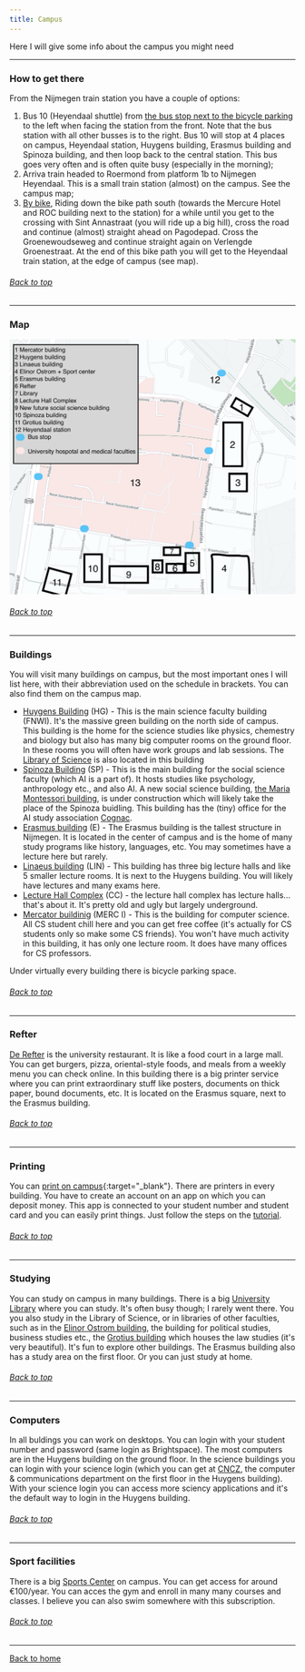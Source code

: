 ```yaml
---
title: Campus
---
```


Here I will give some info about the campus you might need

___

###  How to get there
From the Nijmegen train station you have a couple of options:
1. Bus 10 (Heyendaal shuttle) from [the bus stop next to the bicycle parking](https://www.google.com/maps/place/Nijmegen/@51.8413998,5.8521553,16.8z/data=!4m5!3m4!1s0x47c70867bbe749d1:0x59caa91a36f94b1e!8m2!3d51.842675!4d5.8534759) to the left when facing the station from the front. Note that the bus station with all other busses is to the right. Bus 10 will stop at 4 places on campus, Heyendaal station, Huygens building, Erasmus building and Spinoza building, and then loop back to the central station. This bus goes very often and is often quite busy (especially in the morning);
2. Arriva train headed to Roermond from platform 1b to Nijmegen Heyendaal. This is a small train station (almost) on the campus. See the campus map;
3. [By bike](https://www.google.com/maps/dir/Nijmegen,+6512+AB+Nijmegen/51.820402,5.8666339/@51.8321328,5.8519616,14.51z/am=t/data=!4m9!4m8!1m5!1m1!1s0x47c708663249914d:0xf57c51a11acb43fc!2m2!1d5.8530307!2d51.8432285!1m0!3e1), Riding down the bike path south (towards the Mercure Hotel and ROC building next to the station) for a while until you get to the crossing with Sint Annastraat (you will ride up a big hill), cross the road and continue (almost) straight ahead on Pagodepad. Cross the Groenewoudseweg and continue straight again on Verlengde Groenestraat. At the end of this bike path you will get to the Heyendaal train station, at the edge of campus (see map).


###### [Back to top](Campus.md)

___

###  Map

![Campus map](media/campus_map.jpeg)

###### [Back to top](Campus.md)
___

###  Buildings
You will visit many buildings on campus, but the most important ones I will list here, with their abbreviation used on the schedule in brackets. You can also find them on the campus map. 
* [Huygens Building](https://www.ru.nl/fnwi/faculteit/profiel/huygensgebouw/) (HG) - This is the main science faculty building (FNWI). It's the massive green building on the north side of campus. This building is the home for the science studies like physics, chemestry and biology but also has many big computer rooms on the ground floor. In these rooms you will often have work groups and lab sessions. The [Library of Science](https://www.ru.nl/fm/over-de-faculteit/contact/elinor-ostromgebouw/) is also located in this building
* [Spinoza Building](https://www.ru.nl/opleidingen/studeren-radboud/faciliteiten-campus/gebouwen/spinozagebouw/) (SP) - This is the main building for the social science faculty (which AI is a part of). It hosts studies like psychology, anthropology etc., and also AI. A new social science building, [the Maria Montessori building](https://www.ru.nl/nieuwbouwfsw/), is under construction which will likely take the place of the Spinoza buidling. This building has the (tiny) office for the AI study association [Cognac](https://svcognac.nl).
* [Erasmus building](https://www.ru.nl/propertymanagement/building-on-campus/erasmus-building-and-square/) (E) - The Erasmus building is the tallest structure in Nijmegen. It is located in the center of campus and is the home of many study programs like history, languages, etc. You may sometimes have a lecture here but rarely.
* [Linaeus building](https://www.ru.nl/uvb/campus/gebouwen/vm/linnaeusgebouw/) (LIN) - This building has three big lecture halls and like 5 smaller lecture rooms. It is next to the Huygens building. You will likely have lectures and many exams here.
* [Lecture Hall Complex](https://www.ru.nl/propertymanagement/campus/campus-buildings/vm/collegezalencomplex/) (CC) - the lecture hall complex has lecture halls... that's about it. It's pretty old and ugly but largely underground.
* [Mercator buildinig](https://www.ru.nl/bvcampus/mercator_i/over_mercator_i/) (MERC I) - This is the building for computer science. All CS student chill here and you can get free coffee (it's actually for CS students only so make some CS friends). You won't have much activity in this building, it has only one lecture room. It does have many offices for CS professors.

Under virtually every building there is bicycle parking space. 

###### [Back to top](Campus.md)
___

###  Refter
[De Refter](https://www.ru.nl/fb/english/food_and_drink/de-refter/de-refter/) is the university restaurant. It is like a food court in a large mall. You can get burgers, pizza, oriental-style foods, and meals from a weekly menu you can check online. In this building there is a big printer service where you can print extraordinary stuff like posters, documents on thick paper, bound documents, etc. It is located on the Erasmus square, next to the Erasmus building.

###### [Back to top](Campus.md)
___

###  Printing
You can [print on campus](https://www.ru.nl/fb/english/print/printing-campus/){:target="_blank"}. There are printers in every building. You have to create an account on an app on which you can deposit money. This app is connected to your student number and student card and you can easily print things. Just follow the steps on the [tutorial](https://www.ru.nl/fb/english/print/printing-campus/).

###### [Back to top](Campus.md)
___

###  Studying
You can study on campus in many buildings. There is a big [University Library](https://www.ru.nl/library/) where you can study. It's often busy though; I rarely went there. You you also study in the Library of Science, or in libraries of other faculties, such as in the [Elinor Ostrom building](https://www.ru.nl/fm/over-de-faculteit/contact/elinor-ostromgebouw/), the building for political studies, business studies etc., the [Grotius building](https://www.ru.nl/opleidingen/studeren-radboud/faciliteiten-campus/gebouwen/grotiusgebouw/) which houses the law studies (it's very beautiful). It's fun to explore other buildings. The Erasmus building also has a study area on the first floor. Or you can just study at home.

###### [Back to top](Campus.md)
___

###  Computers
In all buldings you can work on desktops. You can login with your student number and password (same login as Brightspace). The most computers are in the Huygens building on the ground floor. In the science buildings you can login with your science login (which you can get at [CNCZ](https://wiki.cncz.science.ru.nl/Hoofdpagina), the computer & communications department on the first floor in the Huygens building). With your science login you can access more sciency applications and it's the default way to login in the Huygens building.

###### [Back to top](Campus.md)
___

###  Sport facilities
There is a big [Sports Center](https://www.ru.nl/sportscentre/) on campus. You can get access for around €100/year. You can acces the gym and enroll in many many courses and classes. I believe you can also swim somewhere with this subscription. 

###### [Back to top](Campus.md)
___

[Back to home](index.md)
